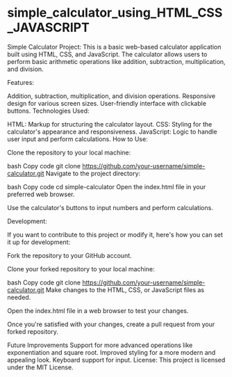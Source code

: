 # simple_calculator_using_HTML_CSS_JAVASCRIPT

Simple Calculator Project:
This is a basic web-based calculator application built using HTML, CSS, and JavaScript. The calculator allows users to perform basic arithmetic operations like addition, subtraction, multiplication, and division.

Features:

Addition, subtraction, multiplication, and division operations.
Responsive design for various screen sizes.
User-friendly interface with clickable buttons.
Technologies Used:

HTML: Markup for structuring the calculator layout.
CSS: Styling for the calculator's appearance and responsiveness.
JavaScript: Logic to handle user input and perform calculations.
How to Use:

Clone the repository to your local machine:

bash
Copy code
git clone https://github.com/your-username/simple-calculator.git
Navigate to the project directory:

bash
Copy code
cd simple-calculator
Open the index.html file in your preferred web browser.

Use the calculator's buttons to input numbers and perform calculations.

Development:

If you want to contribute to this project or modify it, here's how you can set it up for development:

Fork the repository to your GitHub account.

Clone your forked repository to your local machine:

bash
Copy code
git clone https://github.com/your-username/simple-calculator.git
Make changes to the HTML, CSS, or JavaScript files as needed.

Open the index.html file in a web browser to test your changes.

Once you're satisfied with your changes, create a pull request from your forked repository.

Future Improvements
Support for more advanced operations like exponentiation and square root.
Improved styling for a more modern and appealing look.
Keyboard support for input.
License:
This project is licensed under the MIT License.
